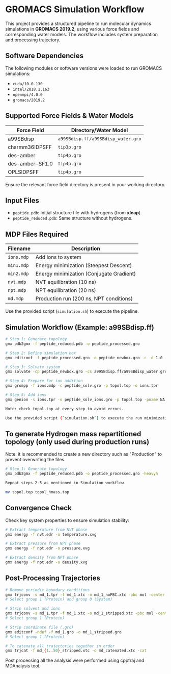 # GROMACS Simulation Workflow

This project provides a structured pipeline to run molecular dynamics simulations in **GROMACS 2019.2**, using various force fields and corresponding water models. 
The workflow includes system preparation and processing trajectory.

## Software Dependencies

The following modules or software versions were loaded to run GROMACS simulations:

- `cuda/10.0.130`
- `intel/2018.1.163`
- `openmpi/4.0.0`
- `gromacs/2019.2`


## Supported Force Fields & Water Models

| Force Field        | Directory/Water Model                  |
|--------------------|----------------------------------------|
| a99SBdisp          | `a99SBdisp.ff/a99SBdisp_water.gro`     |
| charmm36IDPSFF     | `tip3p.gro`                            |
| des-amber          | `tip4p.gro`                            |
| des-amber-SF1.0    | `tip4p.gro`                            |
| OPLSIDPSFF         | `tip4p.gro`                            |

Ensure the relevant force field directory is present in your working directory.


## Input Files

- `peptide.pdb`: Initial structure file with hydrogens (from **xleap**).
- `peptide_reduced.pdb`: Same structure without hydrogens.


## MDP Files Required

| Filename     | Description                                  |
|--------------|----------------------------------------------|
| `ions.mdp`   | Add ions to system                           |
| `min1.mdp`   | Energy minimization (Steepest Descent)       |
| `min2.mdp`   | Energy minimization (Conjugate Gradient)     |
| `nvt.mdp`    | NVT equilibration (10 ns)                    |
| `npt.mdp`    | NPT equilibration (20 ns)                    |
| `md.mdp`     | Production run (200 ns, NPT conditions)      |

Use the provided script (`simulation.sh`) to execute the pipeline.

## Simulation Workflow (Example: a99SBdisp.ff)

```bash
# Step 1: Generate topology
gmx pdb2gmx -f peptide_reduced.pdb -o peptide_processed.gro

# Step 2: Define simulation box
gmx editconf -f peptide_processed.gro -o peptide_newbox.gro -c -d 1.0 -bt octahedron

# Step 3: Solvate system
gmx solvate -cp peptide_newbox.gro -cs a99SBdisp.ff/a99SBdisp_water.gro -o peptide_solv.gro -p topol.top

# Step 4: Prepare for ion addition
gmx grompp -f ions.mdp -c peptide_solv.gro -p topol.top -o ions.tpr

# Step 5: Add ions
gmx genion -s ions.tpr -o peptide_solv_ions.gro -p topol.top -pname NA -nname CL -neutral -conc 0.1

Note: check topol.top at every step to avoid errors.

Use the provided script (`simulation.sh`) to execute the run minimization, heating, equilibration and production simulations.

```

## To generate Hydrogen mass repartitioned topology (only used during production runs)
Note: it is recommended to create a new directory such as "Production" to prevent overwriting the files.

```bash
# Step 1: Generate topology
gmx pdb2gmx -f peptide_reduced.pdb -o peptide_processed.gro -heavyh

Repeat steps 2-5 as mentioned in Simulation workflow.

mv topol.top topol_hmass.top

```

## Convergence Check

Check key system properties to ensure simulation stability:


```bash
# Extract temperature from NVT phase
gmx energy -f nvt.edr -o temperature.xvg

# Extract pressure from NPT phase
gmx energy -f npt.edr -o pressure.xvg

# Extract density from NPT phase
gmx energy -f npt.edr -o density.xvg

```
## Post-Processing Trajectories

```bash
# Remove periodic boundary conditions
gmx trjconv -s md_1.tpr -f md_1.xtc -o md_1_noPBC.xtc -pbc mol -center
# Select group 1 (Protein) and group 0 (System)

# Strip solvent and ions
gmx trjconv -s md_1.tpr -f md_1.xtc -o md_1_stripped.xtc -pbc mol -center
# Select group 1 (Protein)

# Strip coordinate file (.gro)
gmx editconf -ndef -f md_1.gro -o md_1_stripped.gro
# Select group 1 (Protein)

# To catenate all trajectories together in order
gmx trjcat -f md_{1..50}_stripped.xtc -o md_catenated.xtc -cat

```

Post processing all the analysis were performed using cpptraj and MDAnalysis tool. 


